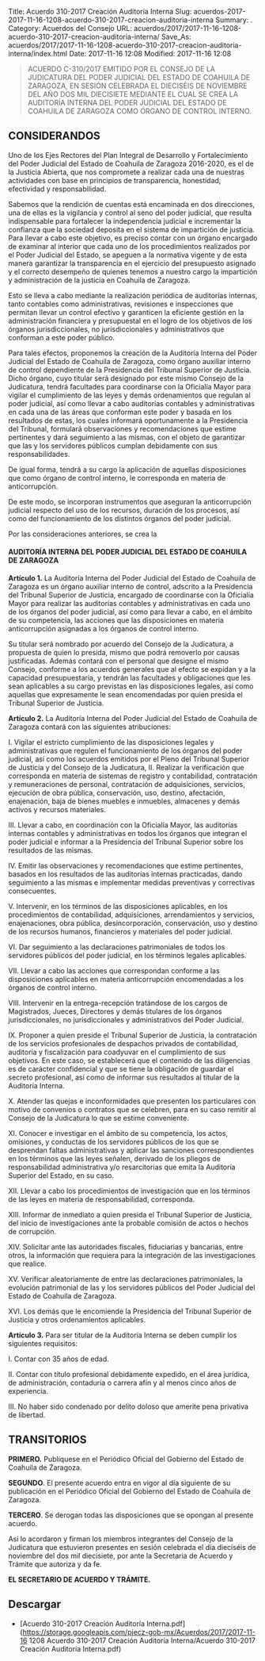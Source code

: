 Title: Acuerdo 310-2017 Creación Auditoría Interna
Slug: acuerdos-2017-2017-11-16-1208-acuerdo-310-2017-creacion-auditoria-interna
Summary: .
Category: Acuerdos del Consejo
URL: acuerdos/2017/2017-11-16-1208-acuerdo-310-2017-creacion-auditoria-interna/
Save_As: acuerdos/2017/2017-11-16-1208-acuerdo-310-2017-creacion-auditoria-interna/index.html
Date: 2017-11-16 12:08
Modified: 2017-11-16 12:08


> ACUERDO C-310/2017 EMITIDO POR EL CONSEJO DE LA JUDICATURA DEL PODER JUDICIAL DEL ESTADO DE COAHUILA DE ZARAGOZA, EN SESIÓN CELEBRADA EL DIECISÉIS DE NOVIEMBRE DEL AÑO DOS MIL DIECISIETE MEDIANTE EL CUAL SE CREA LA AUDITORÍA INTERNA DEL PODER JUDICIAL DEL ESTADO DE COAHUILA DE ZARAGOZA COMO ÓRGANO DE CONTROL INTERNO.

## CONSIDERANDOS

Uno de los Ejes Rectores del Plan Integral de Desarrollo y Fortalecimiento del Poder Judicial del Estado de Coahuila de Zaragoza 2016-2020, es el de la Justicia Abierta, que nos compromete a realizar cada una de nuestras actividades con base en principios de transparencia, honestidad, efectividad y responsabilidad.

Sabemos que la rendición de cuentas está encaminada en dos direcciones, una de ellas es la vigilancia y control al seno del poder judicial, que resulta indispensable para fortalecer la independencia judicial e incrementar la confianza que la sociedad deposita en el sistema de impartición de justicia.
Para llevar a cabo este objetivo, es preciso contar con un órgano encargado de examinar al interior que cada uno de los procedimientos realizados por el Poder Judicial del Estado, se apeguen a la normativa vigente y de esta manera garantizar la transparencia en el ejercicio del presupuesto asignado y el correcto desempeño de quienes tenemos a nuestro cargo la impartición y administración de la justicia en Coahuila de Zaragoza.

Esto se lleva a cabo mediante la realización periódica de auditorías internas, tanto contables como administrativas, revisiones e inspecciones que permitan llevar un control efectivo y garanticen la eficiente gestión en la administración financiera y presupuestal en el logro de los objetivos de los órganos jurisdiccionales, no jurisdiccionales y administrativos que conforman a este poder público.

Para tales efectos, proponemos la creación de la Auditoría Interna del Poder Judicial del Estado de Coahuila de Zaragoza, como órgano auxiliar interno de control dependiente de la Presidencia del Tribunal Superior de Justicia. Dicho órgano, cuyo titular será designado por este mismo Consejo de la Judicatura, tendrá facultades para coordinarse con la Oficialía Mayor para vigilar el cumplimiento de las leyes y demás ordenamientos que regulan al poder judicial, así como llevar a cabo auditorías contables y administrativas en cada una de las áreas que conforman este poder y basada en los resultados de estas, los cuales informará oportunamente a la Presidencia del Tribunal, formulará observaciones y recomendaciones que estime pertinentes y dará seguimiento a las mismas, con el objeto de garantizar que las y los servidores públicos cumplan debidamente con sus responsabilidades.

De igual forma, tendrá a su cargo la aplicación de aquellas disposiciones que como órgano de control interno, le corresponda en materia de anticorrupción.

De este modo, se incorporan instrumentos que aseguran la anticorrupción judicial respecto del uso de los recursos, duración de los procesos, así como del funcionamiento de los distintos órganos del poder judicial.

Por las consideraciones anteriores, se crea la

#### AUDITORÍA INTERNA DEL PODER JUDICIAL DEL ESTADO DE COAHUILA DE ZARAGOZA

**Artículo 1.** La Auditoría Interna del Poder Judicial del Estado de Coahuila de Zaragoza es un órgano auxiliar interno de control, adscrito a la Presidencia  del Tribunal Superior de Justicia, encargado de coordinarse con la Oficialía Mayor para realizar las auditorías contables y administrativas en cada uno de los órganos del poder judicial, así como para llevar a cabo, en el ámbito de su competencia, las acciones que las disposiciones en materia anticorrupción asignadas a los órganos de control interno.

Su titular será nombrado por acuerdo del Consejo de la Judicatura, a propuesta de quien lo presida, mismo que podrá removerlo por causas justificadas. Además contará con el personal que designe el mismo Consejo, conforme a los acuerdos generales que al efecto se expidan y a la capacidad presupuestaria, y tendrán las facultades y obligaciones que les sean aplicables a su cargo previstas en las disposiciones legales, así como aquellas que expresamente le sean encomendadas por quien presida el Tribunal Superior de Justicia.

**Artículo 2.** La Auditoría Interna del Poder Judicial del Estado de Coahuila de Zaragoza contará con las siguientes atribuciones:

I. 	Vigilar el estricto cumplimiento de las disposiciones legales y administrativas que regulen el funcionamiento de los órganos del poder judicial, así como los acuerdos emitidos por el Pleno del Tribunal Superior de Justicia y del Consejo de la Judicatura,
II.	 Realizar la verificación que corresponda en materia de sistemas de registro y contabilidad, contratación y remuneraciones de personal, contratación de adquisiciones, servicios, ejecución de obra pública, conservación, uso, destino, afectación, enajenación, baja de bienes muebles e inmuebles, almacenes y demás activos y recursos materiales.

III.	 Llevar a cabo, en coordinación con la Oficialía Mayor, las auditorías internas contables y administrativas en todos los órganos que integran el poder judicial e informar a la Presidencia del Tribunal Superior sobre los resultados de las mismas.

IV.	 Emitir las observaciones y recomendaciones que estime pertinentes, basados en los resultados de las auditorías internas practicadas, dando seguimiento a las mismas e implementar medidas preventivas y correctivas consecuentes.

V. 	Intervenir, en los términos de las disposiciones aplicables, en los procedimientos de contabilidad, adquisiciones, arrendamientos y servicios, enajenaciones, obra pública, desincorporación, conservación, uso y destino de los recursos humanos, financieros y materiales del poder judicial.

VI. 	Dar seguimiento a las declaraciones patrimoniales de todos los servidores públicos del poder judicial, en los términos legales aplicables.

VII.	 Llevar a cabo las acciones que correspondan conforme a las disposiciones aplicables en materia anticorrupción encomendadas a los órganos de control interno.

VIII.	 Intervenir en la entrega-recepción tratándose de los cargos de Magistrados, Jueces, Directores y demás titulares de los órganos jurisdiccionales, no jurisdiccionales y administrativos del Poder Judicial.

IX.	 Proponer a quien preside el Tribunal Superior de Justicia, la contratación de los servicios profesionales de despachos privados de contabilidad, auditoría y fiscalización para coadyuvar en el cumplimiento de sus objetivos. En este caso, se establecerá que el contenido de las diligencias es de carácter confidencial y que se tiene la obligación de guardar el secreto profesional, así como de informar sus resultados al titular de la Auditoría Interna.

X.	Atender las quejas e inconformidades que presenten los particulares con motivo de convenios o contratos que se celebren, para en su caso remitir al Consejo de la Judicatura lo que se estime conveniente.

XI.	 Conocer e investigar en el ámbito de su competencia, los actos, omisiones, y conductas de los servidores públicos de los que se desprendan faltas administrativas y aplicar las sanciones correspondientes en los términos que las leyes señalen, derivado de los pliegos de responsabilidad administrativa y/o resarcitorias que emita la Auditoría Superior del Estado, en su caso.

XII.	 Llevar a cabo los procedimientos de investigación que en los términos de las leyes en materia de responsabilidad, corresponda.

XIII.	 Informar de inmediato a quien presida el Tribunal Superior de Justicia, del inicio de investigaciones ante la probable comisión de actos o hechos de corrupción.

XIV. 	Solicitar ante las autoridades fiscales, fiduciarias y bancarias, entre otros, la información que requiera para la integración de las investigaciones que realice.

XV. 	Verificar aleatoriamente de entre las declaraciones patrimoniales, la evolución patrimonial de las y los servidores públicos del Poder Judicial del Estado de Coahuila de Zaragoza.

XVI.	Los demás que le encomiende la Presidencia del Tribunal Superior de Justicia y otros ordenamientos aplicables.

**Artículo 3.** Para ser titular de la Auditoría Interna se deben cumplir los siguientes requisitos:

I.	 Contar con 35 años de edad.

II.	 Contar con título profesional debidamente expedido, en el área jurídica, de administración, contaduría o carrera afín y al menos cinco años de experiencia.

III. 	No haber sido condenado por delito doloso que amerite pena privativa de libertad.

## TRANSITORIOS

**PRIMERO.** Publíquese en el Periódico Oficial del Gobierno del Estado de Coahuila de Zaragoza.

**SEGUNDO**. El presente acuerdo entra en vigor al día siguiente de su publicación en el Periódico Oficial del Gobierno del Estado de Coahuila de Zaragoza.

**TERCERO**. Se derogan todas las disposiciones que se opongan al presente acuerdo.

Así lo acordaron y firman los miembros integrantes del Consejo de la Judicatura que estuvieron presentes en sesión celebrada el día dieciséis de noviembre del dos mil diecisiete, por ante la Secretaria de Acuerdo y Trámite que autoriza y da fe.

**EL SECRETARIO DE ACUERDO Y TRÁMITE.**


## Descargar


* [Acuerdo 310-2017 Creación Auditoría Interna.pdf](https://storage.googleapis.com/pjecz-gob-mx/Acuerdos/2017/2017-11-16 1208 Acuerdo 310-2017 Creación Auditoría Interna/Acuerdo 310-2017 Creación Auditoría Interna.pdf)


